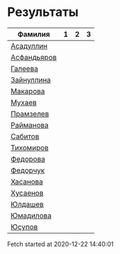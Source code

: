 # Результаты
Фамилия | 1| 2| 3
---|:---:|:---:|:---:
[Асадуллин](Асадуллин/README.md)  | [](Асадуллин/1.md) | [](Асадуллин/2.md) | [](Асадуллин/3.md)
[Асфандьяров](Асфандьяров/README.md)  | [](Асфандьяров/1.md) | [](Асфандьяров/2.md) | [](Асфандьяров/3.md)
[Галеева](Галеева/README.md)  | [](Галеева/1.md) | [](Галеева/2.md) | [](Галеева/3.md)
[Зайнуллина](Зайнуллина/README.md)  | [](Зайнуллина/1.md) | [](Зайнуллина/2.md) | [](Зайнуллина/3.md)
[Макарова](Макарова/README.md)  | [](Макарова/1.md) | [](Макарова/2.md) | [](Макарова/3.md)
[Мухаев](Мухаев/README.md)  | [](Мухаев/1.md) | [](Мухаев/2.md) | [](Мухаев/3.md)
[Прамзелев](Прамзелев/README.md)  | [](Прамзелев/1.md) | [](Прамзелев/2.md) | [](Прамзелев/3.md)
[Райманова](Райманова/README.md)  | [](Райманова/1.md) | [](Райманова/2.md) | [](Райманова/3.md)
[Сабитов](Сабитов/README.md)  | [](Сабитов/1.md) | [](Сабитов/2.md) | [](Сабитов/3.md)
[Тихомиров](Тихомиров/README.md)  | [](Тихомиров/1.md) | [](Тихомиров/2.md) | [](Тихомиров/3.md)
[Федорова](Федорова/README.md)  | [](Федорова/1.md) | [](Федорова/2.md) | [](Федорова/3.md)
[Федорчук](Федорчук/README.md)  | [](Федорчук/1.md) | [](Федорчук/2.md) | [](Федорчук/3.md)
[Хасанова](Хасанова/README.md)  | [](Хасанова/1.md) | [](Хасанова/2.md) | [](Хасанова/3.md)
[Хусаенов](Хусаенов/README.md)  | [](Хусаенов/1.md) | [](Хусаенов/2.md) | [](Хусаенов/3.md)
[Юлдашев](Юлдашев/README.md)  | [](Юлдашев/1.md) | [](Юлдашев/2.md) | [](Юлдашев/3.md)
[Юмадилова](Юмадилова/README.md)  | [](Юмадилова/1.md) | [](Юмадилова/2.md) | [](Юмадилова/3.md)
[Юсупов](Юсупов/README.md)  | [](Юсупов/1.md) | [](Юсупов/2.md) | [](Юсупов/3.md)

Fetch started at 2020-12-22 14:40:01
